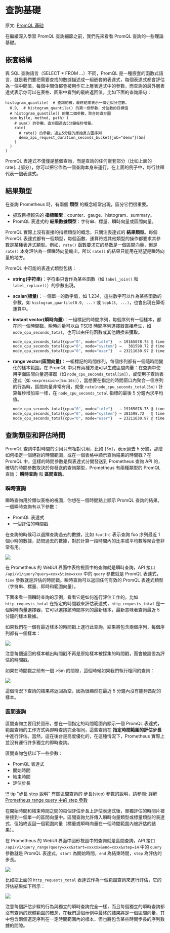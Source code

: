 # 查詢基礎

原文: [PromQL 基础](https://p8s.io/docs/promql/query/theory/)

在繼續深入學習 PromQL 查詢細節之前，我們先來看看 PromQL 查詢的一些理論基礎。

## 嵌套結構

與 SQL 查詢語言（SELECT * FROM ...）不同，PromQL 是一種嵌套的函數式語言，就是我們要把需要查找的數據描述成一組嵌套的表達式，每個表達式都會評估為一個中間值，每個中間值都會被用作它上層表達式中的參數，而查詢的最外層表達式表示你可以在表格、圖形中看到的最終返回值。比如下面的查詢語句：

```promql
histogram_quantile(  # 查詢的根，最終結果表示一個近似分位數。
  0.9,  # histogram_quantile() 的第一個參數，分位數的目標值
  # histogram_quantile() 的第二個參數，聚合的直方圖
  sum by(le, method, path) (
    # sum() 的參數，直方圖過去5分鐘每秒增量。
    rate(
      # rate() 的參數，過去5分鐘的原始直方圖序列
      demo_api_request_duration_seconds_bucket{job="demo"}[5m]
    )
  )
)
```

PromQL 表達式不僅僅是整個查詢，而是查詢的任何嵌套部分（比如上面的rate(...)部分），你可以把它作為一個查詢本身來運行。在上面的例子中，每行註釋代表一個表達式。

## 結果類型

在查詢 Prometheus 時，有兩個 **類型** 的概念經常出現，區分它們很重要。

- 抓取目標報告的 **指標類型**：counter、gauge、histogram、summary。
- PromQL 表達式的 **結果數據類型**：字符串、標量、瞬時向量或區間向量。

PromQL 實際上沒有直接的指標類型的概念，只關注表達式的 **結果類型**。每個 PromQL 表達式都有一個類型，每個函數、運算符或其他類型的操作都要求其參數是某種表達式類型。例如，`rate()` 函數要求它的參數是一個區間向量，但是 `rate()` 本身評估為一個瞬時向量輸出，所以 `rate()` 的結果只能用在期望是瞬時向量的地方。

PromQL 中可能的表達式類型包括：

- **string(字符串)**：字符串只會作為某些函數（如 `label_join()` 和 `label_replace()`）的參數出現。
- **scalar(標量)**：一個單一的數字值，如 1.234，這些數字可以作為某些函數的參數，如 `histogram_quantile(0.9, ...)` 或 `topk(3, ...)`，也會出現在算術運算中。
- **instant vector(瞬時向量)**：一組標記的時間序列，每個序列有一個樣本，都在同一個時間戳，瞬時向量可以由 TSDB 時間序列選擇器直接產生，如 `node_cpu_seconds_total`，也可以由任何函數或其他轉換來獲取。

    ```bash
    node_cpu_seconds_total{cpu="0", mode="idle"}   → 19165078.75 @ timestamp_1
    node_cpu_seconds_total{cpu="0", mode="system"} →   381598.72 @ timestamp_1
    node_cpu_seconds_total{cpu="0", mode="user"}   → 23211630.97 @ timestamp_1
    ```
- **range vector(區間向量)**：一組標記的時間序列，每個序列都有一個隨時間變化的樣本範圍。在 PromQL 中只有兩種方法可以生成區間向量：在查詢中使用字面區間向量選擇器（如 `node_cpu_seconds_total[5m]`），或使用子查詢表達式（如 `<expression>[5m:10s]`），當想要在指定的時間窗口內聚合一個序列的行為時，區間向量非常有用，就像 `rate(node_cpu_seconds_total[5m])` 計算每秒增加率一樣，在 `node_cpu_seconds_total` 指標的最後 5 分鐘內求平均值。

    ```bash
    node_cpu_seconds_total{cpu="0", mode="idle"}   → 19165078.75 @ timestamp_1,  19165136.3 @ timestamp_2, 19165167.72 @ timestamp_3
    node_cpu_seconds_total{cpu="0", mode="system"} → 381598.72   @ timestamp_1,   381599.98 @ timestamp_2,   381600.58 @ timestamp_3
    node_cpu_seconds_total{cpu="0", mode="user"}   → 23211630.97 @ timestamp_1, 23211711.34 @ timestamp_2, 23211748.64 @ timestamp_3
    ```

## 查詢類型和評估時間

PromQL 查詢中對時間的引用只有相對引用，比如 `[5m]`，表示過去 5 分鐘，那麼如何指定一個絕對的時間範圍，或在一個表格中顯示查詢結果的時間戳？在 PromQL 中，這樣的時間參數是與表達式分開發送到 Prometheus 查詢 API 的，確切的時間參數取決於你發送的查詢類型，Prometheus 有兩種類型的 PromQL 查詢： **瞬時查詢** 和 **區間查詢**。

### 瞬時查詢

瞬時查詢用於類似表格的視圖，你想在一個時間點上顯示 PromQL 查詢的結果。一個瞬時查詢有以下參數：

- PromQL 表達式
- 一個評估的時間戳

在查詢的時候可以選擇查詢過去的數據，比如 `foo[1h]` 表示查詢 foo 序列最近 1 個小時的數據，訪問過去的數據，對於計算一段時間內的比率或平均數等聚合會非常有用。

![](./assets/instant-query.png)

在 Prometheus 的 WebUI 界面中表格視圖中的查詢就是瞬時查詢，API 接口 `/api/v1/query?query=xxxx&time=xxxx` 中的 `query` 參數就是 PromQL 表達式，`time` 參數就是評估的時間戳。瞬時查詢可以返回任何有效的 PromQL 表達式類型（字符串、標量、即時和範圍向量）。

下面來看一個瞬時查詢的示例，看看它是如何進行評估工作的。比如 `http_requests_total` 在指定的時間戳來評估表達式，`http_requests_total` 是一個瞬時向量選擇器，它可以選擇該時間序列的最新樣本，最新意味著查詢最近 5 分鐘的樣本數據。

如果我們在一個有最近樣本的時間戳上運行此查詢，結果將包含兩個序列，每個序列都有一個樣本：

![](./assets/instant-query2.png)

注意每個返回的樣本輸出時間戳不再是原始樣本被採集的時間戳，而會被設置為評估的時間戳。

如果在時間戳之前有一個 >5m 的間隙，這個時候如果我們執行相同的查詢：

![](./assets/instant-query3.png)

這個情況下查詢的結果將返回為空，因為很顯然在最近 5 分鐘內沒有能夠匹配的樣本。

### 區間查詢

區間查詢主要用於圖形，想在一個指定的時間範圍內顯示一個 PromQL 表達式，範圍查詢的工作方式與即時查詢完全相同，這些查詢在 **指定時間範圍的評估步長** 中進行評估。當然，這在後台是高度優化的，在這種情況下，Prometheus 實際上並沒有運行許多獨立的即時查詢。

區間查詢包括以下一些參數：

- PromQL 表達式
- 開始時間
- 結束時間
- 評估步長

!!! tip "步長 step 說明"
    有關區間查詢的 步長(step) 參數的說明，請參閱: [詳解 Prometheus range query 中的 step 參數](./range-query-step.md)


在開始時間和結束時間之間的每個評估步長上評估表達式後，單獨評估的時間片被拼接到一個單一的區間向量中。區間查詢允許傳入瞬時向量類型或標量類型的表達式，但始終返回一個範圍向量（標量或瞬時向量在一個時間範圍內被評估的結果）。

在 Prometheus 的 WebUI 界面中圖形視圖中的查詢就是區間查詢，API 接口 `/api/v1/query_range?query=xxx&start=xxxxxx&end=xxxx&step=14` 中的 `query` 參數就是 PromQL 表達式，`start` 為開始時間，`end` 為結束時間，`step` 為評估的步長。

![](./assets/range-query.png)

比如把上面的 `http_requests_total` 表達式作為一個範圍查詢來進行評估，它的評估結果如下所示：

![](./assets/range-query2.png)

注意每個評估步驟的行為與獨立的瞬時查詢完全一樣，而且每個獨立的瞬時查詢都沒有查詢的總體範圍的概念，在我們這個示例中最終的結果將是一個區間向量，其中包含兩個選定序列在一定時間範圍內的樣本，但也將包含某些時間步長的序列數據的間隙。

